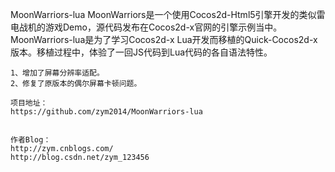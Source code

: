 ﻿MoonWarriors-lua
    MoonWarriors是一个使用Cocos2d-Html5引擎开发的类似雷电战机的游戏Demo，源代码发布在Cocos2d-x官网的引擎示例当中。MoonWarriors-lua是为了学习Cocos2d-x Lua开发而移植的Quick-Cocos2d-x版本。移植过程中，体验了一回JS代码到Lua代码的各自语法特性。

    1、增加了屏幕分辨率适配。
    2、修复了原版本的偶尔屏幕卡顿问题。

    项目地址：
    https://github.com/zym2014/MoonWarriors-lua


    作者Blog：
    http://zym.cnblogs.com/
    http://blog.csdn.net/zym_123456
